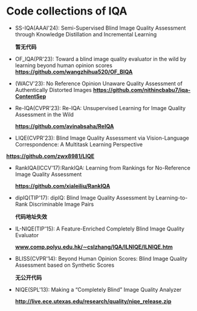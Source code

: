 # Code collections of IQA

* SS-IQA(AAAI'24): Semi-Supervised Blind Image Quality Assessment through Knowledge Distillation and Incremental Learning

  __暂无代码__

* OF_IQA(PR'23): Toward a blind image quality evaluator in the wild by learning beyond human opinion scores
  __https://github.com/wangzhihua520/OF_BIQA__

* (WACV'23): No Reference Opinion Unaware Quality Assessment of Authentically Distorted Images
    __https://github.com/nithincbabu7/iqa-ContentSep__

* Re-IQA(CVPR'23): Re-IQA: Unsupervised Learning for Image Quality Assessment in the Wild

  __https://github.com/avinabsaha/ReIQA__

* LIQE(CVPR'23): Blind Image Quality Assessment via Vision-Language Correspondence: A Multitask Learning Perspective

__https://github.com/zwx8981/LIQE__

* RankIQA(ICCV'17):RankIQA: Learning from Rankings for No-Reference Image Quality Assessment

  __https://github.com/xialeiliu/RankIQA__

* dipIQ(TIP'17): dipIQ: Blind Image Quality Assessment by Learning-to-Rank Discriminable Image Pairs

  __代码地址失效__

* IL-NIQE(TIP'15): A Feature-Enriched Completely Blind Image Quality Evaluator

  __www.comp.polyu.edu.hk/∼cslzhang/IQA/ILNIQE/ILNIQE.htm__

* BLISS(CVPR'14): Beyond Human Opinion Scores: Blind Image Quality Assessment based on Synthetic Scores

  __无公开代码__

* NIQE(SPL'13): Making a “Completely Blind” Image Quality Analyzer

    __http://live.ece.utexas.edu/research/quality/niqe_release.zip__


